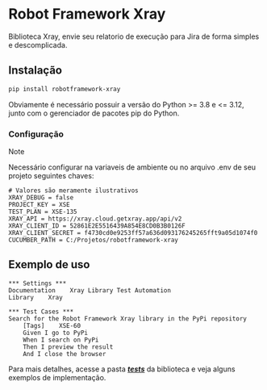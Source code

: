 # Robot Framework Xray

Biblioteca Xray, envie seu relatorio de execução para Jira de forma simples e descomplicada.

## Instalação

```bash
pip install robotframework-xray
```

Obviamente é necessário possuir a versão do Python >= 3.8 e <= 3.12, junto com o gerenciador de pacotes pip do Python.

### Configuração

> [!NOTE]
> Necessário configurar na variaveis de ambiente ou no arquivo .env de seu projeto seguintes chaves:

```
# Valores são meramente ilustrativos
XRAY_DEBUG = false
PROJECT_KEY = XSE
TEST_PLAN = XSE-135
XRAY_API = https://xray.cloud.getxray.app/api/v2
XRAY_CLIENT_ID = 52861E2E5516439A854E8CD0B3B0126F
XRAY_CLIENT_SECRET = f4730cd0e9253ff57a636d093176245265fft9a05d1074f0
CUCUMBER_PATH = C:/Projetos/robotframework-xray
```

## Exemplo de uso

```robotframework
*** Settings ***
Documentation    Xray Library Test Automation
Library    Xray

*** Test Cases ***
Search for the Robot Framework Xray library in the PyPi repository
    [Tags]    XSE-60
    Given I go to PyPi
    When I search on PyPi
    Then I preview the result
    And I close the browser
```

Para mais detalhes, acesse a pasta [**_tests_**](https://github.com/kriffx/robotframework-xray/tree/main/tests) da biblioteca e veja alguns exemplos de implementação.
